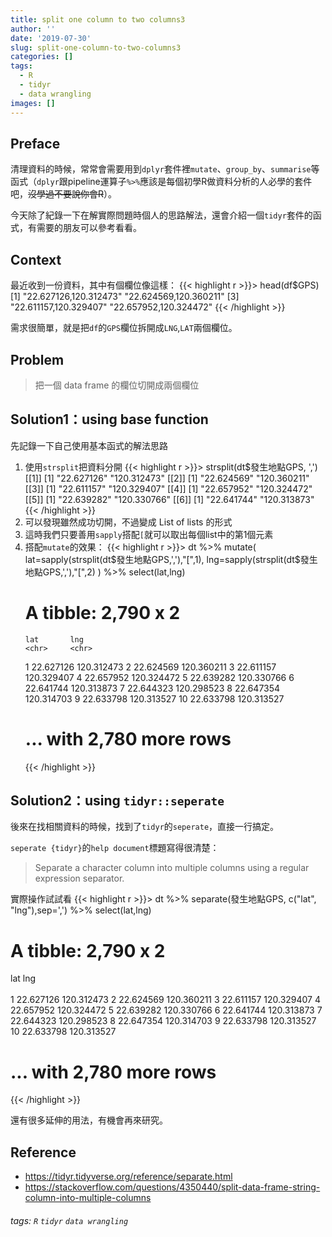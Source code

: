 ```yaml
---
title: split one column to two columns3
author: ''
date: '2019-07-30'
slug: split-one-column-to-two-columns3
categories: []
tags:
  - R
  - tidyr
  - data wrangling
images: []
---
```


## Preface

清理資料的時候，常常會需要用到`dplyr`套件裡`mutate`、`group_by`、`summarise`等函式（`dplyr`跟pipeline運算子`%>%`應該是每個初學R做資料分析的人必學的套件吧，~~沒學過不要說你會R~~）。

今天除了紀錄一下在解實際問題時個人的思路解法，還會介紹一個`tidyr`套件的函式，有需要的朋友可以參考看看。

## Context

最近收到一份資料，其中有個欄位像這樣：
{{< highlight r >}}> head(df$GPS)
[1] "22.627126,120.312473" "22.624569,120.360211"
[3] "22.611157,120.329407" "22.657952,120.324472"
{{< /highlight >}}

需求很簡單，就是把`df`的`GPS`欄位拆開成`LNG`,`LAT`兩個欄位。

## Problem
> 把一個 data frame 的欄位切開成兩個欄位

## Solution1：using base function

先記錄一下自己使用基本函式的解法思路

1. 使用`strsplit`把資料分開
    {{< highlight r >}}> strsplit(dt$發生地點GPS, ',')
    [[1]]
    [1] "22.627126"  "120.312473"
    [[2]]
    [1] "22.624569"  "120.360211"
    [[3]]
    [1] "22.611157"  "120.329407"
    [[4]]
    [1] "22.657952"  "120.324472"
    [[5]]
    [1] "22.639282"  "120.330766"
    [[6]]
    [1] "22.641744"  "120.313873"
    {{< /highlight >}}
2. 可以發現雖然成功切開，不過變成 List of lists 的形式
3. 這時我們只要善用`sapply`搭配`[`就可以取出每個list中的第1個元素
4. 搭配`mutate`的效果：
    {{< highlight r >}}> dt %>% mutate(
        lat=sapply(strsplit(dt$發生地點GPS,','),"[",1),
        lng=sapply(strsplit(dt$發生地點GPS,','),"[",2)
      ) %>% select(lat,lng)
    # A tibble: 2,790 x 2
       lat       lng       
       <chr>     <chr>     
     1 22.627126 120.312473
     2 22.624569 120.360211
     3 22.611157 120.329407
     4 22.657952 120.324472
     5 22.639282 120.330766
     6 22.641744 120.313873
     7 22.644323 120.298523
     8 22.647354 120.314703
     9 22.633798 120.313527
    10 22.633798 120.313527
    # ... with 2,780 more rows
    {{< /highlight >}}

## Solution2：using `tidyr::seperate`

後來在找相關資料的時候，找到了`tidyr`的`seperate`，直接一行搞定。

`seperate {tidyr}`的`help document`標題寫得很清楚：

> Separate a character column into multiple columns using a regular expression separator.

實際操作試試看
{{< highlight r >}}> dt %>% separate(發生地點GPS, c("lat", "lng"),sep=',') %>% select(lat,lng)
# A tibble: 2,790 x 2
   lat       lng       
   <chr>     <chr>     
 1 22.627126 120.312473
 2 22.624569 120.360211
 3 22.611157 120.329407
 4 22.657952 120.324472
 5 22.639282 120.330766
 6 22.641744 120.313873
 7 22.644323 120.298523
 8 22.647354 120.314703
 9 22.633798 120.313527
10 22.633798 120.313527
# ... with 2,780 more rows
{{< /highlight >}}

還有很多延伸的用法，有機會再來研究。

## Reference
* https://tidyr.tidyverse.org/reference/separate.html
* https://stackoverflow.com/questions/4350440/split-data-frame-string-column-into-multiple-columns

###### tags: `R` `tidyr` `data wrangling`